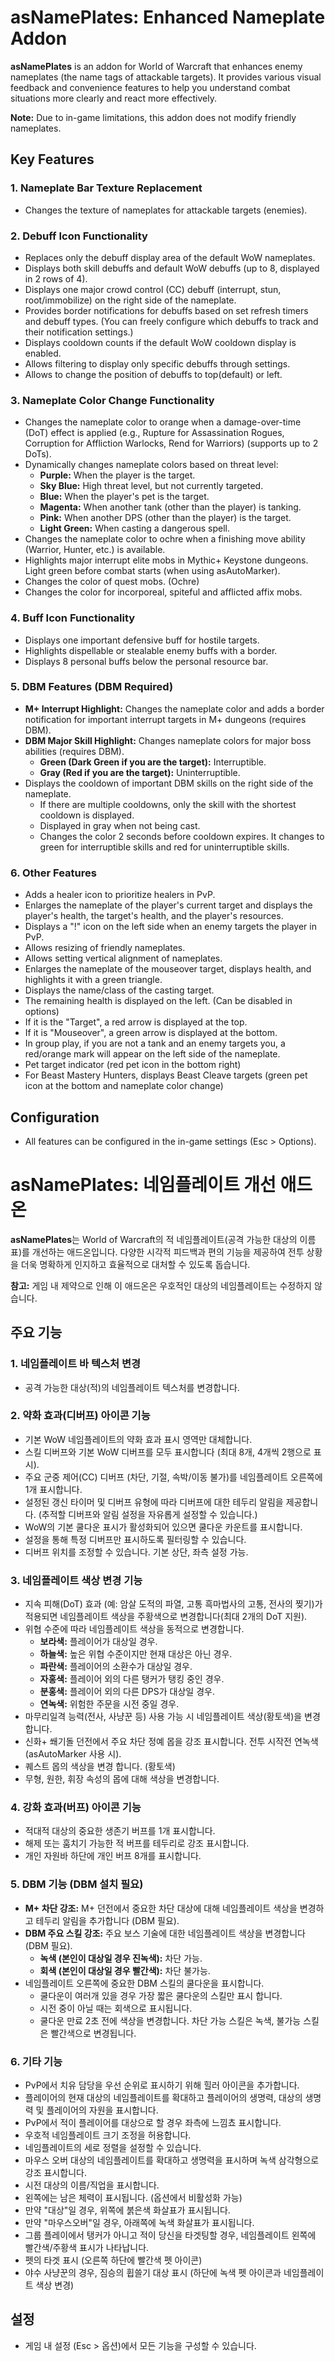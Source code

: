 # asNamePlates: Enhanced Nameplate Addon

**asNamePlates** is an addon for World of Warcraft that enhances enemy nameplates (the name tags of attackable targets). It provides various visual feedback and convenience features to help you understand combat situations more clearly and react more effectively.

**Note:** Due to in-game limitations, this addon does not modify friendly nameplates.

## Key Features

### 1. Nameplate Bar Texture Replacement

*   Changes the texture of nameplates for attackable targets (enemies).

### 2. Debuff Icon Functionality

*   Replaces only the debuff display area of the default WoW nameplates.
*   Displays both skill debuffs and default WoW debuffs (up to 8, displayed in 2 rows of 4).
*   Displays one major crowd control (CC) debuff (interrupt, stun, root/immobilize) on the right side of the nameplate.
*   Provides border notifications for debuffs based on set refresh timers and debuff types. (You can freely configure which debuffs to track and their notification settings.)
*   Displays cooldown counts if the default WoW cooldown display is enabled.
*   Allows filtering to display only specific debuffs through settings.
*   Allows to change the position of debuffs to top(default) or left.

### 3. Nameplate Color Change Functionality

*   Changes the nameplate color to orange when a damage-over-time (DoT) effect is applied (e.g., Rupture for Assassination Rogues, Corruption for Affliction Warlocks, Rend for Warriors) (supports up to 2 DoTs).
*   Dynamically changes nameplate colors based on threat level:
    *   **Purple:** When the player is the target.
    *   **Sky Blue:** High threat level, but not currently targeted.
    *   **Blue:** When the player's pet is the target.
    *   **Magenta:** When another tank (other than the player) is tanking.
    *   **Pink:** When another DPS (other than the player) is the target.
    *   **Light Green:** When casting a dangerous spell.
*   Changes the nameplate color to ochre when a finishing move ability (Warrior, Hunter, etc.) is available.
*   Highlights major interrupt elite mobs in Mythic+ Keystone dungeons. Light green before combat starts (when using asAutoMarker).
*   Changes the color of quest mobs. (Ochre)
*   Changes the color for incorporeal, spiteful and afflicted affix mobs.

### 4. Buff Icon Functionality

*   Displays one important defensive buff for hostile targets.
*   Highlights dispellable or stealable enemy buffs with a border.
*   Displays 8 personal buffs below the personal resource bar.

### 5. DBM Features (DBM Required)

*   **M+ Interrupt Highlight:** Changes the nameplate color and adds a border notification for important interrupt targets in M+ dungeons (requires DBM).
*   **DBM Major Skill Highlight:** Changes nameplate colors for major boss abilities (requires DBM).
    *   **Green (Dark Green if you are the target):** Interruptible.
    *   **Gray (Red if you are the target):** Uninterruptible.
*   Displays the cooldown of important DBM skills on the right side of the nameplate.
    *   If there are multiple cooldowns, only the skill with the shortest cooldown is displayed.
    *   Displayed in gray when not being cast.
    * Changes the color 2 seconds before cooldown expires. It changes to green for interruptible skills and red for uninterruptible skills.

### 6. Other Features

*   Adds a healer icon to prioritize healers in PvP.
*   Enlarges the nameplate of the player's current target and displays the player's health, the target's health, and the player's resources.
* Displays a "!" icon on the left side when an enemy targets the player in PvP.
*   Allows resizing of friendly nameplates.
*   Allows setting vertical alignment of nameplates.
*   Enlarges the nameplate of the mouseover target, displays health, and highlights it with a green triangle.
*   Displays the name/class of the casting target.
* The remaining health is displayed on the left. (Can be disabled in options)
* If it is the "Target", a red arrow is displayed at the top.
* If it is "Mouseover", a green arrow is displayed at the bottom.
* In group play, if you are not a tank and an enemy targets you, a red/orange mark will appear on the left side of the nameplate.
* Pet target indicator (red pet icon in the bottom right)
* For Beast Mastery Hunters, displays Beast Cleave targets (green pet icon at the bottom and nameplate color change)

## Configuration

*   All features can be configured in the in-game settings (Esc > Options).

# asNamePlates: 네임플레이트 개선 애드온

**asNamePlates**는 World of Warcraft의 적 네임플레이트(공격 가능한 대상의 이름표)를 개선하는 애드온입니다. 다양한 시각적 피드백과 편의 기능을 제공하여 전투 상황을 더욱 명확하게 인지하고 효율적으로 대처할 수 있도록 돕습니다.

**참고:** 게임 내 제약으로 인해 이 애드온은 우호적인 대상의 네임플레이트는 수정하지 않습니다.

## 주요 기능

### 1. 네임플레이트 바 텍스처 변경

*   공격 가능한 대상(적)의 네임플레이트 텍스처를 변경합니다.

### 2. 약화 효과(디버프) 아이콘 기능

*   기본 WoW 네임플레이트의 약화 효과 표시 영역만 대체합니다.
*   스킬 디버프와 기본 WoW 디버프를 모두 표시합니다 (최대 8개, 4개씩 2행으로 표시).
*   주요 군중 제어(CC) 디버프 (차단, 기절, 속박/이동 불가)를 네임플레이트 오른쪽에 1개 표시합니다.
*   설정된 갱신 타이머 및 디버프 유형에 따라 디버프에 대한 테두리 알림을 제공합니다. (추적할 디버프와 알림 설정을 자유롭게 설정할 수 있습니다.)
*   WoW의 기본 쿨다운 표시가 활성화되어 있으면 쿨다운 카운트를 표시합니다.
*   설정을 통해 특정 디버프만 표시하도록 필터링할 수 있습니다.
*   디버프 위치를 조정할 수 있습니다. 기본 상단, 좌측 설정 가능.

### 3. 네임플레이트 색상 변경 기능

*   지속 피해(DoT) 효과 (예: 암살 도적의 파열, 고통 흑마법사의 고통, 전사의 찢기)가 적용되면 네임플레이트 색상을 주황색으로 변경합니다(최대 2개의 DoT 지원).
*   위협 수준에 따라 네임플레이트 색상을 동적으로 변경합니다.
    *   **보라색:** 플레이어가 대상일 경우.
    *   **하늘색:** 높은 위협 수준이지만 현재 대상은 아닌 경우.
    *   **파란색:** 플레이어의 소환수가 대상일 경우.
    *   **자홍색:** 플레이어 외의 다른 탱커가 탱킹 중인 경우.
    *   **분홍색:** 플레이어 외의 다른 DPS가 대상일 경우.
    *   **연녹색:** 위험한 주문을 시전 중일 경우.
*   마무리일격 능력(전사, 사냥꾼 등) 사용 가능 시 네임플레이트 색상(황토색)을 변경합니다.
*   신화+ 쐐기돌 던전에서 주요 차단 정예 몹을 강조 표시합니다. 전투 시작전 연녹색 (asAutoMarker 사용 시).
*   퀘스트 몹의 색상을 변경 합니다. (황토색)
*   무형, 원한, 휘장 속성의 몹에 대해 색상을 변경합니다.

### 4. 강화 효과(버프) 아이콘 기능

*   적대적 대상의 중요한 생존기 버프를 1개 표시합니다.
*   해제 또는 훔치기 가능한 적 버프를 테두리로 강조 표시합니다.
*   개인 자원바 하단에 개인 버프 8개를 표시합니다.

### 5. DBM 기능 (DBM 설치 필요)

*   **M+ 차단 강조:** M+ 던전에서 중요한 차단 대상에 대해 네임플레이트 색상을 변경하고 테두리 알림을 추가합니다 (DBM 필요).
*   **DBM 주요 스킬 강조:** 주요 보스 기술에 대한 네임플레이트 색상을 변경합니다 (DBM 필요).
    *   **녹색 (본인이 대상일 경우 진녹색):** 차단 가능.
    *   **회색 (본인이 대상일 경우 빨간색):** 차단 불가능.
*   네임플레이트 오른쪽에 중요한 DBM 스킬의 쿨다운을 표시합니다.
    *   쿨다운이 여러개 있을 경우 가장 짧은 쿨다운의 스킬만 표시 합니다.
    *   시전 중이 아닐 때는 회색으로 표시됩니다.
    * 쿨다운 만료 2초 전에 색상을 변경합니다. 차단 가능 스킬은 녹색, 불가능 스킬은 빨간색으로 변경됩니다.

### 6. 기타 기능

*   PvP에서 치유 담당을 우선 순위로 표시하기 위해 힐러 아이콘을 추가합니다.
*   플레이어의 현재 대상의 네임플레이트를 확대하고 플레이어의 생명력, 대상의 생명력 및 플레이어의 자원을 표시합니다.
*   PvP에서 적이 플레이어를 대상으로 할 경우 좌측에 느낌쵸 표시합니다.
*   우호적 네임플레이트 크기 조정을 허용합니다.
*   네임플레이트의 세로 정렬을 설정할 수 있습니다.
*   마우스 오버 대상의 네임플레이트를 확대하고 생명력을 표시하며 녹색 삼각형으로 강조 표시합니다.
*   시전 대상의 이름/직업을 표시합니다.
* 왼쪽에는 남은 체력이 표시됩니다. (옵션에서 비활성화 가능)
* 만약 "대상"일 경우, 위쪽에 붉은색 화살표가 표시됩니다.
* 만약 "마우스오버"일 경우, 아래쪽에 녹색 화살표가 표시됩니다.
* 그룹 플레이에서 탱커가 아니고 적이 당신을 타겟팅할 경우, 네임플레이트 왼쪽에 빨간색/주황색 표시가 나타납니다.
* 펫의 타겟 표시 (오른쪽 하단에 빨간색 펫 아이콘)
* 야수 사냥꾼의 경우, 짐승의 휩쓸기 대상 표시 (하단에 녹색 펫 아이콘과 네임플레이트 색상 변경)

## 설정

*   게임 내 설정 (Esc > 옵션)에서 모든 기능을 구성할 수 있습니다.